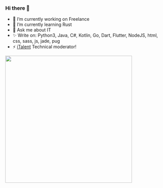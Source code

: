 ### Hi there 👋

- 🔭 I’m currently working on Freelance
- 🌱 I’m currently learning Rust
- 💬 Ask me about IT
- ✨ Write on: Python3, Java, C#, Kotlin, Go, Dart, Flutter, NodeJS, html, css, sass, js, jade, pug
- ⚡️ <a href="https://italent.org.ua">iTalent</a> Technical moderator!

<img src="https://github-readme-stats.vercel.app/api?username=denver-code&show_icons=true&theme=radical" width="400">
